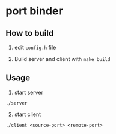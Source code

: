 # port binder
## How to build

1. edit `config.h` file

2. Build server and client with `make build`


## Usage
1. start server
```
./server
```

2. start client
```
./client <source-port> <remote-port>
```

